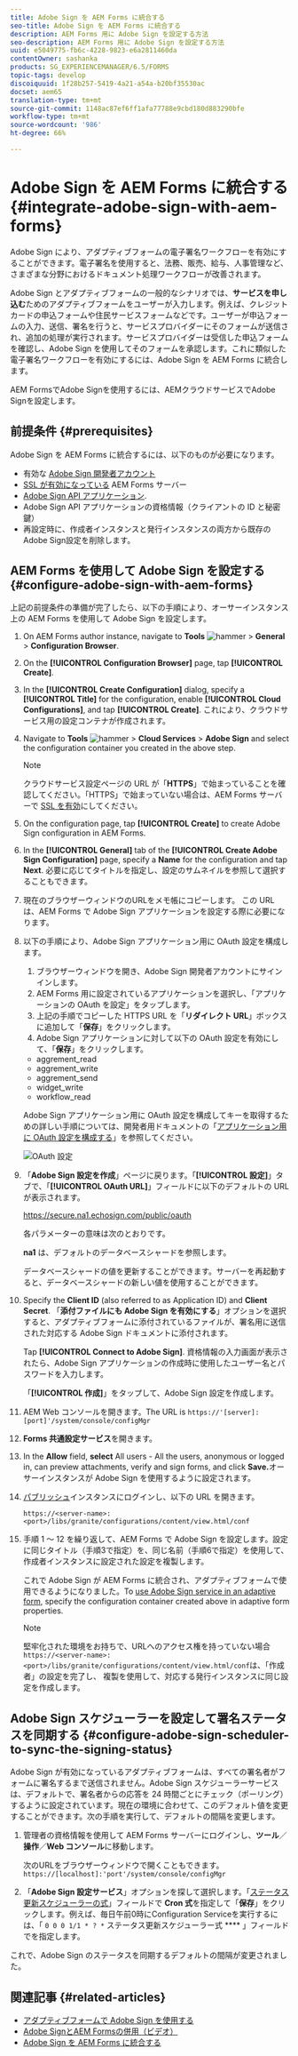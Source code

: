 ```yaml
---
title: Adobe Sign を AEM Forms に統合する
seo-title: Adobe Sign を AEM Forms に統合する
description: AEM Forms 用に Adobe Sign を設定する方法
seo-description: AEM Forms 用に Adobe Sign を設定する方法
uuid: e5049775-fb6c-4228-9823-e6a2811460da
contentOwner: sashanka
products: SG_EXPERIENCEMANAGER/6.5/FORMS
topic-tags: develop
discoiquuid: 1f28b257-5419-4a21-a54a-b20bf35530ac
docset: aem65
translation-type: tm+mt
source-git-commit: 1148ac87ef6ff1afa77788e9cbd180d883290bfe
workflow-type: tm+mt
source-wordcount: '986'
ht-degree: 66%

---
```



# Adobe Sign を AEM Forms に統合する{#integrate-adobe-sign-with-aem-forms}

Adobe Sign により、アダプティブフォームの電子署名ワークフローを有効にすることができます。電子署名を使用すると、法務、販売、給与、人事管理など、さまざまな分野におけるドキュメント処理ワークフローが改善されます。

Adobe Sign とアダプティブフォームの一般的なシナリオでは、**サービスを申し込む**&#x200B;ためのアダプティブフォームをユーザーが入力します。例えば、クレジットカードの申込フォームや住民サービスフォームなどです。ユーザーが申込フォームの入力、送信、署名を行うと、サービスプロバイダーにそのフォームが送信され、追加の処理が実行されます。サービスプロバイダーは受信した申込フォームを確認し、Adobe Sign を使用してそのフォームを承認します。これに類似した電子署名ワークフローを有効にするには、Adobe Sign を AEM Forms に統合します。

AEM FormsでAdobe Signを使用するには、AEMクラウドサービスでAdobe Signを設定します。

## 前提条件 {#prerequisites}

Adobe Sign を AEM Forms に統合するには、以下のものが必要になります。

* 有効な [Adobe Sign 開発者アカウント](https://acrobat.adobe.com/jp/ja/why-adobe/developer-form.html)
* [SSL が有効になっている](/help/sites-administering/ssl-by-default.md) AEM Forms サーバー
* [Adobe Sign API アプリケーション](https://www.adobe.io/apis/documentcloud/sign/docs.html#!adobedocs/adobe-sign/master/gstarted/create_app.md).
* Adobe Sign API アプリケーションの資格情報（クライアントの ID と秘密鍵）
* 再設定時に、作成者インスタンスと発行インスタンスの両方から既存のAdobe Sign設定を削除します。

## AEM Forms を使用して Adobe Sign を設定する {#configure-adobe-sign-with-aem-forms}

上記の前提条件の準備が完了したら、以下の手順により、オーサーインスタンス上の AEM Forms を使用して Adobe Sign を設定します。

1. On AEM Forms author instance, navigate to **Tools** ![hammer](assets/hammer.png) > **General** > **Configuration Browser**.
1. On the **[!UICONTROL Configuration Browser]** page, tap **[!UICONTROL Create]**.
1. In the **[!UICONTROL Create Configuration]** dialog, specify a **[!UICONTROL Title]** for the configuration, enable **[!UICONTROL Cloud Configurations]**, and tap **[!UICONTROL Create]**. これにより、クラウドサービス用の設定コンテナが作成されます。
1. Navigate to **Tools** ![hammer](assets/hammer.png) > **Cloud Services** > **Adobe Sign** and select the configuration container you created in the above step.

   >[!NOTE]
   >
   >クラウドサービス設定ページの URL が「**HTTPS**」で始まっていることを確認してください。「HTTPS」で始まっていない場合は、AEM Forms サーバーで [SSL を有効](/help/sites-administering/ssl-by-default.md)にしてください。

1. On the configuration page, tap **[!UICONTROL Create]** to create Adobe Sign configuration in AEM Forms.
1. In the **[!UICONTROL General]** tab of the **[!UICONTROL Create Adobe Sign Configuration]** page, specify a **Name** for the configuration and tap **Next**. 必要に応じてタイトルを指定し、設定のサムネイルを参照して選択することもできます。

1. 現在のブラウザーウィンドウのURLをメモ帳にコピーします。 この URL は、AEM Forms で Adobe Sign アプリケーションを設定する際に必要になります。

1. 以下の手順により、Adobe Sign アプリケーション用に OAuth 設定を構成します。

   1. ブラウザーウィンドウを開き、Adobe Sign 開発者アカウントにサインインします。
   1. AEM Forms 用に設定されているアプリケーションを選択し、「アプリケーションの OAuth を設定」をタップします。
   1. 上記の手順でコピーした HTTPS URL を「**リダイレクト URL**」ボックスに追加して「**保存**」をクリックします。
   1. Adobe Sign アプリケーションに対して以下の OAuth 設定を有効にして、「**保存**」をクリックします。
   * aggrement_read
   * aggrement_write
   * aggrement_send
   * widget_write
   * workflow_read

   Adobe Sign アプリケーション用に OAuth 設定を構成してキーを取得するための詳しい手順については、開発者用ドキュメントの「[アプリケーション用に OAuth 設定を構成する](https://www.adobe.io/apis/documentcloud/sign/docs.html#!adobedocs/adobe-sign/master/gstarted/configure_oauth.md)」を参照してください。

   ![OAuth 設定](assets/oauthconfig_new.png)

1. 「**Adobe Sign 設定を作成**」ページに戻ります。「**[!UICONTROL 設定]**」タブで、「**[!UICONTROL OAuth URL]**」フィールドに以下のデフォルトの URL が表示されます。

   https://secure.na1.echosign.com/public/oauth

   各パラメーターの意味は次のとおりです。

   **na1** は、デフォルトのデータベースシャードを参照します。

   データベースシャードの値を更新することができます。サーバーを再起動すると、データベースシャードの新しい値を使用することができます。

1. Specify the **Client ID** (also referred to as Application ID) and **Client Secret**. 「**添付ファイルにも Adobe Sign を有効にする**」オプションを選択すると、アダプティブフォームに添付されているファイルが、署名用に送信された対応する Adobe Sign ドキュメントに添付されます。

   Tap **[!UICONTROL Connect to Adobe Sign]**. 資格情報の入力画面が表示されたら、Adobe Sign アプリケーションの作成時に使用したユーザー名とパスワードを入力します。

   「**[!UICONTROL 作成]**」をタップして、Adobe Sign 設定を作成します。

1. AEM Web コンソールを開きます。The URL is `https://'[server]:[port]'/system/console/configMgr`
1. **Forms 共通設定サービス**&#x200B;を開きます。
1. In the **Allow** field, **select** All users - All the users, anonymous or logged in, can preview attachments, verify and sign forms, and click **Save.**&#x200B;オーサーインスタンスが Adobe Sign を使用するように設定されます。
1. [パブリッシュ](/help/sites-deploying/deploy.md)インスタンスにログインし、以下の URL を開きます。

   `https://<server-name>:<port>/libs/granite/configurations/content/view.html/conf`

1. 手順 1 ～ 12 を繰り返して、AEM Forms で Adobe Sign を設定します。設定に同じタイトル（手順3で指定）を、同じ名前（手順6で指定）を使用して、作成者インスタンスに設定された設定を複製します。

   これで Adobe Sign が AEM Forms に統合され、アダプティブフォームで使用できるようになりました。To [use Adobe Sign service in an adaptive form](../../forms/using/working-with-adobe-sign.md#configure-adobe-sign-for-an-adaptive-form), specify the configuration container created above in adaptive form properties.

   >[!NOTE]
   > 堅牢化された環境をお持ちで、URLへのアクセス権を持っていない場合 `https://<server-name>:<port>/libs/granite/configurations/content/view.html/conf`は、「作成者」の設定を完了し、 [](https://docs.adobe.com/content/help/en/experience-manager-65/deploying/configuring/replication.html) 複製を使用して、対応する発行インスタンスに同じ設定を作成します。

## Adobe Sign スケジューラーを設定して署名ステータスを同期する {#configure-adobe-sign-scheduler-to-sync-the-signing-status}

Adobe Sign が有効になっているアダプティブフォームは、すべての署名者がフォームに署名するまで送信されません。Adobe Sign スケジューラーサービスは、デフォルトで、署名者からの応答を 24 時間ごとにチェック（ポーリング）するように設定されています。現在の環境に合わせて、このデフォルト値を変更することができます。次の手順を実行して、デフォルトの間隔を変更します。

1. 管理者の資格情報を使用して AEM Forms サーバーにログインし、**ツール**／**操作**／**Web コンソール**&#x200B;に移動します。

   次のURLをブラウザーウィンドウで開くこともできます。
   `https://[localhost]:'port'/system/console/configMgr`

1. 「**Adobe Sign 設定サービス**」オプションを探して選択します。「[ステータス更新スケジューラーの式](https://en.wikipedia.org/wiki/Cron#CRON_expression)」フィールドで **Cron 式**&#x200B;を指定して「**保存**」をクリックします。例えば、毎日午前0時にConfiguration Serviceを実行するには、「 `0 0 0 1/1 * ? *` ステータス更新スケジューラー式 **** 」フィールドでを指定します。

これで、Adobe Sign のステータスを同期するデフォルトの間隔が変更されました。

## 関連記事 {#related-articles}

* [アダプティブフォームで Adobe Sign を使用する](../../forms/using/working-with-adobe-sign.md)
* [Adobe SignとAEM Formsの併用（ビデオ）](https://helpx.adobe.com/experience-manager/kt/forms/using/adobe-sign-integration-feature-video.html)
* [Adobe Sign を AEM Forms に統合する](../../forms/using/adobe-sign-integration-adaptive-forms.md)

